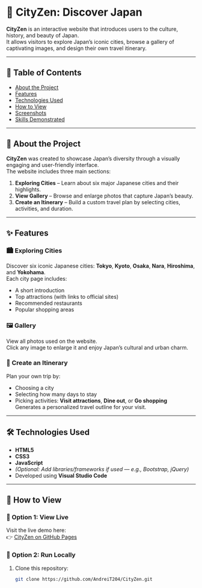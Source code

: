 # 🌆 CityZen: Discover Japan

**CityZen** is an interactive website that introduces users to the culture, history, and beauty of Japan.  
It allows visitors to explore Japan’s iconic cities, browse a gallery of captivating images, and design their own travel itinerary.

---

## 🏮 Table of Contents
- [About the Project](#about-the-project)
- [Features](#features)
- [Technologies Used](#technologies-used)
- [How to View](#how-to-view)
- [Screenshots](#screenshots)
- [Skills Demonstrated](#skills-demonstrated)

---

## 🗾 About the Project

**CityZen** was created to showcase Japan’s diversity through a visually engaging and user-friendly interface.  
The website includes three main sections:

1. **Exploring Cities** – Learn about six major Japanese cities and their highlights.  
2. **View Gallery** – Browse and enlarge photos that capture Japan’s beauty.  
3. **Create an Itinerary** – Build a custom travel plan by selecting cities, activities, and duration.

---

## ✨ Features

### 🏙️ Exploring Cities
Discover six iconic Japanese cities: **Tokyo**, **Kyoto**, **Osaka**, **Nara**, **Hiroshima**, and **Yokohama**.  
Each city page includes:
- A short introduction  
- Top attractions (with links to official sites)  
- Recommended restaurants  
- Popular shopping areas  

### 🖼️ Gallery
View all photos used on the website.  
Click any image to enlarge it and enjoy Japan’s cultural and urban charm.

### 🧭 Create an Itinerary
Plan your own trip by:
- Choosing a city  
- Selecting how many days to stay  
- Picking activities: **Visit attractions**, **Dine out**, or **Go shopping**  
Generates a personalized travel outline for your visit.

---

## 🛠️ Technologies Used
- **HTML5**
- **CSS3**
- **JavaScript**
- *(Optional: Add libraries/frameworks if used — e.g., Bootstrap, jQuery)*  
- Developed using **Visual Studio Code**

---

## 🚀 How to View

### 🔹 Option 1: View Live
Visit the live demo here:  
👉 [CityZen on GitHub Pages](https://AndreiT204.github.io/CityZen)

### 🔹 Option 2: Run Locally
1. Clone this repository:
   ```bash
   git clone https://github.com/AndreiT204/CityZen.git
